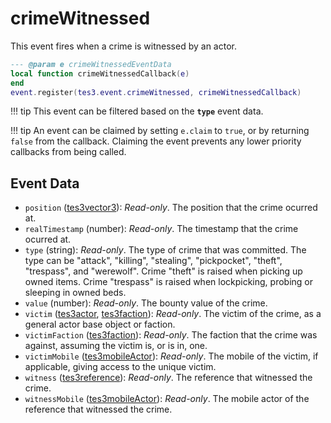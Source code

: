 <!---
	This file is autogenerated. Do not edit this file manually. Your changes will be ignored.
	More information: https://github.com/MWSE/MWSE/tree/master/docs
-->

# crimeWitnessed
<div class="search_terms" style="display: none">crimewitnessed</div>

This event fires when a crime is witnessed by an actor.

```lua
--- @param e crimeWitnessedEventData
local function crimeWitnessedCallback(e)
end
event.register(tes3.event.crimeWitnessed, crimeWitnessedCallback)
```

!!! tip
	This event can be filtered based on the **`type`** event data.

!!! tip
	An event can be claimed by setting `e.claim` to `true`, or by returning `false` from the callback. Claiming the event prevents any lower priority callbacks from being called.

## Event Data

* `position` ([tes3vector3](../../types/tes3vector3)): *Read-only*. The position that the crime ocurred at.
* `realTimestamp` (number): *Read-only*. The timestamp that the crime ocurred at.
* `type` (string): *Read-only*. The type of crime that was committed. The type can be "attack", "killing", "stealing", "pickpocket", "theft", "trespass", and "werewolf". Crime "theft" is raised when picking up owned items. Crime "trespass" is raised when lockpicking, probing or sleeping in owned beds.
* `value` (number): *Read-only*. The bounty value of the crime.
* `victim` ([tes3actor](../../types/tes3actor), [tes3faction](../../types/tes3faction)): *Read-only*. The victim of the crime, as a general actor base object or faction.
* `victimFaction` ([tes3faction](../../types/tes3faction)): *Read-only*. The faction that the crime was against, assuming the victim is, or is in, one.
* `victimMobile` ([tes3mobileActor](../../types/tes3mobileActor)): *Read-only*. The mobile of the victim, if applicable, giving access to the unique victim.
* `witness` ([tes3reference](../../types/tes3reference)): *Read-only*. The reference that witnessed the crime.
* `witnessMobile` ([tes3mobileActor](../../types/tes3mobileActor)): *Read-only*. The mobile actor of the reference that witnessed the crime.

